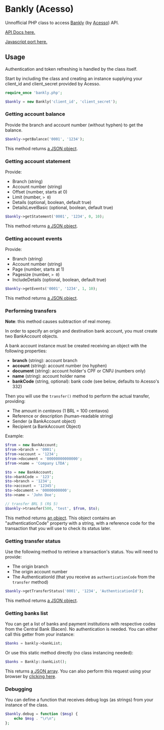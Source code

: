 # Bankly (Acesso)

Unnofficial PHP class to access [Bankly](http://bankly.com.br/) (by [Acesso](https://www.meuacesso.com.br/)) API.

[API Docs here.](https://bankly.readme.io/)

[Javascript port here.](https://github.com/jesobreira/bankly-js)

## Usage

Authentication and token refreshing is handled by the class itself.

Start by including the class and creating an instance supplying your client_id and client_secret provided by Acesso.

```php
require_once 'bankly.php';
```

```php
$bankly = new Bankly('client_id', 'client_secret');
```

### Getting account balance

Provide the branch and account number (without hyphen) to get the balance.

```php
$bankly->getBalance('0001', '1234');
```

This method returns [a JSON object](https://bankly.readme.io/reference#accountbalance).

### Getting account statement

Provide:

* Branch (string)
* Account number (string)
* Offset (number, starts at 0)
* Limit (number, `> 0`)
* Details (optional, boolean, default true)
* DetailsLevelBasic (optional, boolean, default true)

```php
$bankly->getStatement('0001', '1234', 0, 10);
```

This method returns [a JSON object](https://bankly.readme.io/reference#accountstatement).

### Getting account events

Provide:

* Branch (string)
* Account number (string)
* Page (number, starts at 1)
* Pagesize (number, `> 0`)
* IncludeDetails (optional, boolean, default true)

```php
$bankly->getEvents('0001', '1234', 1, 10);
```

This method returns [a JSON object](https://bankly.readme.io/reference#events).

### Performing transfers

**Note**: this method causes subtraction of real money.

In order to specify an origin and destination bank account, you must create two BankAccount objects. 

A bank account instance must be created receiving an object with the following properties:

* **branch** (string): account branch
* **account** (string): account number (no hyphen)
* **document** (string): account holder's CPF or CNPJ (numbers only)
* **name** (string): account holder name
* **bankCode** (string, optional): bank code (see below, defaults to Acesso's 332)

Then you will use the `transfer()` method to perform the actual transfer, providing:

* The amount in *centavos* (1 BRL = 100 centavos)
* Reference or description (human-readable string)
* Sender (a BankAccount object)
* Recipient (a BankAccount Object)

Example:

```php
$from = new BankAccount;
$from->branch = '0001';
$from->account = '1234';
$from->document = '00000000000000';
$from->name = 'Company LTDA';

$to = new BankAccount;
$to->bankCode = '123';
$to->branch = '1234';
$to->account = '12345';
$to->document = '00000000000';
$to->name = 'John Doe';

// transfer BRL 5 (R$ 5)
$bankly->transfer(500, 'test', $from, $to);
```

This method returns [an object](https://bankly.readme.io/reference#testinput). This object contains an "authenticationCode" property with a string, with a reference code for the transaction that you will use to check its status later.

### Getting transfer status

Use the following method to retrieve a transaction's status. You will need to provide:

* The origin branch
* The origin account number
* The AuthenticationId (that you receive as `authenticationCode` from the `transfer` method)

```php
$bankly->getTransferStatus('0001', '1234', 'AuthenticationId');
```

This method returns [a JSON object](https://bankly.readme.io/reference#testinput-1).

### Getting banks list

You can get a list of banks and payment institutions with respective codes from the Central Bank (Bacen). No authentication is needed. You can either call this getter from your instance:

```php
$banks = bankly->bankList;
```

Or use this static method directly (no class instancing needed):

```php
$banks = Bankly::bankList();
```

This returns [a JSON array](https://bankly.readme.io/reference#banklist). You can also perform this request using your browser by [clicking here](https://api.bankly.com.br/baas/banklist).

### Debugging

You can define a function that receives debug logs (as strings) from your instance of the class.

```php
$bankly.debug = function ($msg) {
	echo $msg . "\r\n";
};
```

